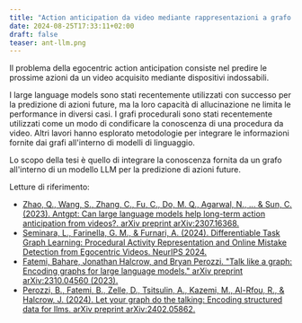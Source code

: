 ```yaml
---
title: "Action anticipation da video mediante rappresentazioni a grafo e Large Language Models"
date: 2024-08-25T17:33:11+02:00
draft: false
teaser: ant-llm.png
---
```




Il problema della egocentric action anticipation consiste nel predire le prossime azioni da un video acquisito mediante dispositivi indossabili. 

I large language models sono stati recentemente utilizzati con successo per la predizione di azioni future, ma la loro capacità di allucinazione ne limita le performance in diversi casi. I grafi procedurali sono stati recentemente utilizzati come un modo di condificare la conoscenza di una procedura da video. Altri lavori hanno esplorato metodologie per integrare le informazioni fornite dai grafi all'interno di modelli di linguaggio.

Lo scopo della tesi è quello di integrare la conoscenza fornita da un grafo all'interno di un modello LLM per la predizione di azioni future.

Letture di riferimento:
* [Zhao, Q., Wang, S., Zhang, C., Fu, C., Do, M. Q., Agarwal, N., ... & Sun, C. (2023). Antgpt: Can large language models help long-term action anticipation from videos?. arXiv preprint arXiv:2307.16368.](https://arxiv.org/pdf/2307.16368)
* [Seminara, L., Farinella, G. M., & Furnari, A. (2024). Differentiable Task Graph Learning: Procedural Activity Representation and Online Mistake Detection from Egocentric Videos. NeurIPS 2024.](https://arxiv.org/pdf/2406.01486)
* [Fatemi, Bahare, Jonathan Halcrow, and Bryan Perozzi. "Talk like a graph: Encoding graphs for large language models." arXiv preprint arXiv:2310.04560 (2023).](https://arxiv.org/pdf/2310.04560)
* [Perozzi, B., Fatemi, B., Zelle, D., Tsitsulin, A., Kazemi, M., Al-Rfou, R., & Halcrow, J. (2024). Let your graph do the talking: Encoding structured data for llms. arXiv preprint arXiv:2402.05862.](https://arxiv.org/pdf/2402.05862)
